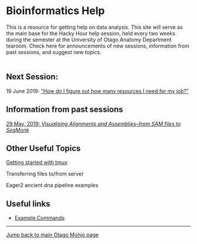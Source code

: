 
# Bioinformatics Help

This is a resource for getting help on data analysis. This site will serve as the main base for the Hacky Hour help session, held every two weeks during the semester at the University of Otago Anatomy Department tearoom. Check here for announcements of new sessions, information from past sessions, and suggest new topics. 
<br/><br/>
## Next Session:

19 June 2019: ["How do I figure out how many resources I need for my job?"](https://github.com/otagomohio/hackyhour/blob/master/sessions/presentations/profiling.pdf)

## Information from past sessions

[29 May, 2019: *Visualising Alignments and Assemblies–from SAM files to SeqMonk*](sessions/2019_05_29.md)

## Other Useful Topics

[Getting started with tmux](topics/tmux_basics.md)

Transferring files to/from server

Eager2 ancient dna pipeline examples

## Useful links

* [Example Commands](examples/index.md)

***
[Jump back to main Otago Mohio page](https://otagomohio.github.io/)
